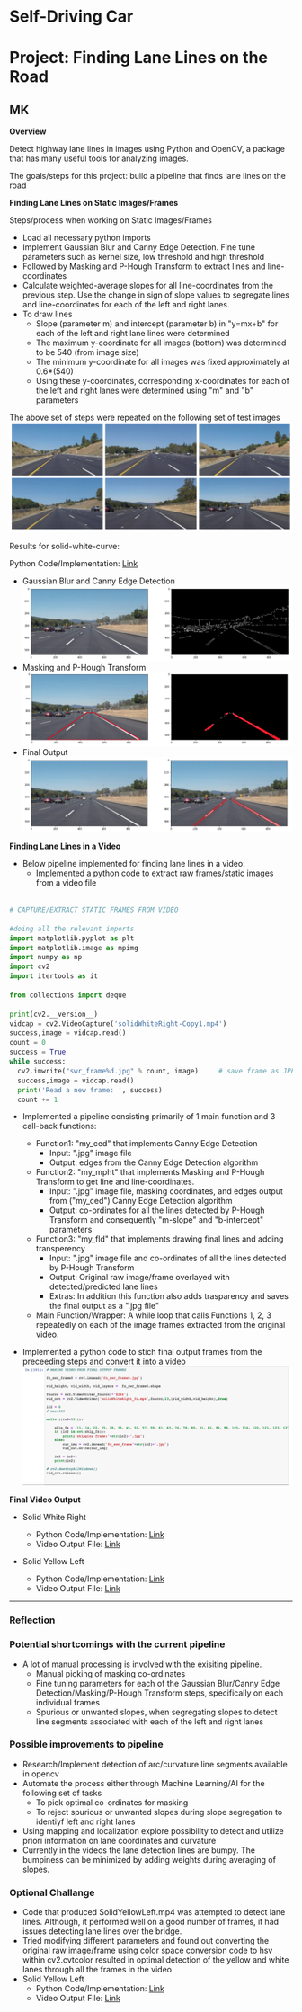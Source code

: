 # **Self-Driving Car**
# **Project: Finding Lane Lines on the Road**

## MK

**Overview**

Detect highway lane lines in images using Python and OpenCV, a package that has many useful tools for analyzing images.

The goals/steps for this project: build a pipeline that finds lane lines on the road

**Finding Lane Lines on Static Images/Frames**

Steps/process when working on Static Images/Frames
* Load all necessary python imports
* Implement Gaussian Blur and Canny Edge Detection. Fine tune parameters such as kernel size, low threshold and high threshold
* Followed by Masking and P-Hough Transform to extract lines and line-coordinates
* Calculate weighted-average slopes for all line-coordinates from the previous step. Use the change in sign of slope values to segregate lines and line-coordinates for each of the left and right lanes.
* To draw lines 
  - Slope (parameter m) and intercept (parameter b) in "y=mx+b" for each of the left and right lane lines were determined
  - The maximum y-coordinate for all images (bottom) was determined to be 540 (from image size)
  - The minimum y-coordinate for all images was  fixed approximately at 0.6*(540)
  - Using these y-coordinates, corresponding x-coordinates for each of the left and right lanes were determined using "m" and "b" parameters

The above set of steps were repeated on the following set of test images
![WI_Test_Images](./Writeup_IV/Test_Images.png)


Results for solid-white-curve:

Python Code/Implementation: [Link](./MadhavKarri-Project1-Files/solidWhiteCurve.ipynb)

* Gaussian Blur and Canny Edge Detection
![WI_SolidWhiteCurve1](./Writeup_IV/WI_SolidWhiteCurve1.png)
* Masking and P-Hough Transform
![WI_SolidWhiteCurve2](./Writeup_IV/WI_SolidWhiteCurve2.png)
* Final Output
![WI_SolidWhiteCurve3](./Writeup_IV/WI_SolidWhiteCurve3.png)

**Finding Lane Lines in a Video**

- Below pipeline implemented for finding lane lines in a video:
  - Implemented a python code to extract raw frames/static images from a video file
  
```python

# CAPTURE/EXTRACT STATIC FRAMES FROM VIDEO

#doing all the relevant imports
import matplotlib.pyplot as plt
import matplotlib.image as mpimg
import numpy as np
import cv2
import itertools as it

from collections import deque

print(cv2.__version__)
vidcap = cv2.VideoCapture('solidWhiteRight-Copy1.mp4')
success,image = vidcap.read()
count = 0
success = True
while success:
  cv2.imwrite("swr_frame%d.jpg" % count, image)     # save frame as JPEG file
  success,image = vidcap.read()
  print('Read a new frame: ', success)
  count += 1

```

  - Implemented a pipeline consisting primarily of 1 main function and 3 call-back functions:
    - Function1: "my_ced" that implements Canny Edge Detection 
      - Input: ".jpg" image file
      - Output: edges from the Canny Edge Detection algorithm
    - Function2: "my_mpht" that implements Masking and P-Hough Transform to get line and line-coordinates.
      - Input: ".jpg" image file, masking coordinates, and edges output from ("my_ced") Canny Edge Detection algorithm
      - Output: co-ordinates for all the lines detected by P-Hough Transform and consequently "m-slope" and "b-intercept" parameters
    - Function3: "my_fld" that implements drawing final lines and adding transperency
      - Input: ".jpg" image file and co-ordinates of all the lines detected by P-Hough Transform
      - Output: Original raw image/frame overlayed with detected/predicted lane lines
      - Extras: In addition this function also adds trasparency and saves the final output as a ".jpg file"
    - Main Function/Wrapper: A while loop that calls Functions 1, 2, 3 repeatedly on each of the image frames extracted from the original video.

  - Implemented a python code to stich final output frames from the preceeding steps and convert it into a video
![WI_SolidWhiteRightV2](./Writeup_IV/WI_SolidWhiteRightV2.png)

**Final Video Output**

 - Solid White Right
   - Python Code/Implementation: [Link](./MadhavKarri-Project1-Files/Porject1Video-SolidWhiteRight/solidWhiteRight-mp4.ipynb)
   - Video Output File: [Link](./Writeup_IV/solidWhiteRight_fo.mp4)

  - Solid Yellow Left
    - Python Code/Implementation: [Link](./MadhavKarri-Project1-Files/Porject1Video-SolidWhiteRight/solidYellowLeft-mp4.ipynb)
    - Video Output File: [Link](./Writeup_IV/solidYellowLeft_fo.mp4) 
      
---

### Reflection

### Potential shortcomings with the current pipeline
- A lot of manual processing is involved with the exisiting pipeline.
  - Manual picking of masking co-ordinates
  - Fine tuning parameters for each of the Gaussian Blur/Canny Edge Detection/Masking/P-Hough Transform steps, specifically on each individual frames
  - Spurious or unwanted slopes, when segregating slopes to detect line segments associated with each of the left and right lanes

### Possible improvements to pipeline
- Research/Implement detection of arc/curvature line segments available in opencv
- Automate the process either through Machine Learning/AI for the following set of tasks
  - To pick optimal co-ordinates for masking
  - To reject spurious or unwanted slopes during slope segregation to identiyf left and right lanes
- Using mapping and localization explore possibility to detect and utilize priori information on lane coordinates and curvature
- Currently in the videos the lane detection lines are bumpy. The bumpiness can be minimized by adding weights during averaging of slopes. 

### Optional Challange
- Code that produced SolidYellowLeft.mp4 was attempted to detect lane lines. Although, it performed well on a good number of frames, it had issues detecting lane lines over the bridge.
- Tried modifying different parameters and found out converting the original raw image/frame using color space conversion code to hsv within cv2.cvtcolor resulted in optimal detection of the yellow and white lanes through all the frames in the video
- Solid Yellow Left
  - Python Code/Implementation: [Link](./MadhavKarri-Project1-Files/Porject1Video-Challenge/Challenge-mp4.ipynb)
  - Video Output File: [Link](./Writeup_IV/Challenge_fo.mp4)
